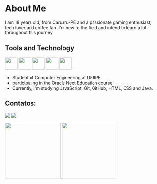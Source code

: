 # About Me
I am 18 years old, from Caruaru-PE and a passionate gaming enthusiast, tech lover and coffee fan. I'm new to the field and intend to learn a lot throughout this journey

## Tools and Technology


<img loading="lazy" src="https://cdn.jsdelivr.net/gh/devicons/devicon/icons/git/git-original.svg" width="40" height="40"/> <img src="https://cdn.jsdelivr.net/gh/devicons/devicon@latest/icons/java/java-original-wordmark.svg" width="40" height="40"/> <img src="https://cdn.jsdelivr.net/gh/devicons/devicon@latest/icons/javascript/javascript-original.svg" width="40" height="40" /> <img src="https://cdn.jsdelivr.net/gh/devicons/devicon@latest/icons/python/python-original.svg" width="40" height="40"/>  <img src="https://cdn.jsdelivr.net/gh/devicons/devicon@latest/icons/github/github-original-wordmark.svg"  idth="40" height="40" />

- Student of Computer Engineering at UFRPE
- participating in the Oracle Next Education course
- Currently, I'm studying JavaScript, Git, GitHub, HTML, CSS and Java.


          

          

## Contatos:

<a href="https://www.linkedin.com/in/abnerbarreto" target="_blank"><img loading="lazy" src="https://img.shields.io/badge/-LinkedIn-%230077B5?style=for-the-badge&logo=linkedin&logoColor=white" target="_blank"></a> <a href = "mailto:abnerlc4@gmail.com"><img loading="lazy" src="https://img.shields.io/badge/Gmail-D14836?style=for-the-badge&logo=gmail&logoColor=white" target="_blank"></a>
  

<div>
<a href="https://github.com/AbnerBarretto">
<img loading="lazy" height="180em" src="https://github-readme-stats.vercel.app/api/top-langs/?username=AbnerBarretto&layout=compact&langs_count=7&theme=dracula"/>
<img loading="lazy" height="180em" src="https://github-readme-stats.vercel.app/api?username=AbnerBarretto&show_icons=true&theme=dracula&include_all_commits=true&count_private=true"/>
</div>


<!--
**AbnerBarretto/AbnerBarretto** is a ✨ _special_ ✨ repository because its `README.md` (this file) appears on your GitHub profile.

Here are some ideas to get you started:

- 🔭 I’m currently working on ...
- 🌱 I’m currently learning ...
- 👯 I’m looking to collaborate on ...
- 🤔 I’m looking for help with ...
- 💬 Ask me about ...
- 📫 How to reach me: ...
- 😄 Pronouns: ...
- ⚡ Fun fact: ...
-->
